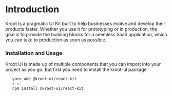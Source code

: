 # Introduction

Kroot is a pragmatic UI Kit built to help businesses evolve and develop their products faster. Whether you use it for prototyping or in production,
the goal is to provide the building blocks for a seemless SaaS application, which you can take to production as soon as possible.

### Installation and Usage

Kroot UI is made up of multiple components that you can import into your project as you go.
But first you need to install the kroot-ui package

```bash
   yarn add @kroot-ui/react-kit
   # or
   npm install @kroot-ui/react-kit
```

<!-- ### Running an app

1. running an application on locally

   ```bash
   npm run develop # or yarn develop
   ```

   Gatsby will start a hot-reloading development environment accessible at [http://localhost:8000](http://localhost:8000)

2. preparing optimized production build

   ```bash
   npm run build
   ```

3. serving locally production build

   ```bash
   npm run serve
   ```

   > Note that your site by default will be available on [http://localhost:9000](http://localhost:9000)

4. deploying to github pages
   ```bash
   npm run deploy:gh
   ``` -->

